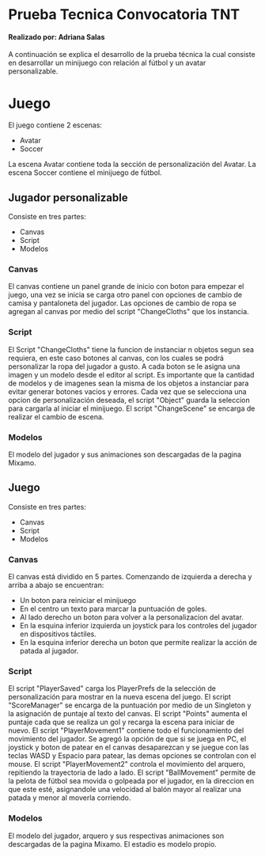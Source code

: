 # Prueba Tecnica Convocatoria TNT
#### Realizado por: Adriana Salas
A continuación se explica el desarrollo de la prueba técnica la cual consiste en desarrollar un minijuego con relación al fútbol y un avatar personalizable.

# Juego
El juego contiene 2 escenas:
- Avatar
- Soccer

La escena Avatar contiene toda la sección de personalización del Avatar.
La escena Soccer contiene el minijuego de fútbol.
## Jugador personalizable
Consiste en tres partes:
- Canvas
- Script
- Modelos

### Canvas
El canvas contiene un panel grande de inicio con boton para empezar el juego, una vez se inicia se carga otro panel con opciones de cambio de camisa y pantaloneta del jugador. Las opciones de cambio de ropa se agregan al canvas por medio del script "ChangeCloths" que los instancia.

### Script
El Script "ChangeCloths" tiene la funcion de instanciar n objetos segun sea requiera, en este caso botones al canvas, con los cuales se podrá personalizar la ropa del jugador a gusto. A cada boton se le asigna una imagen y un modelo desde el editor al script. Es importante que la cantidad de modelos y de imagenes sean la misma de los objetos a instanciar para evitar generar botones vacios y errores. 
Cada vez que se selecciona una opcion de personalización deseada, el script "Object" guarda la seleccion para cargarla al iniciar el minijuego.
El script "ChangeScene" se encarga de realizar el cambio de escena.

### Modelos
El modelo del jugador y sus animaciones son descargadas de la pagina Mixamo.

## Juego
Consiste en tres partes:
- Canvas
- Script
- Modelos

### Canvas
El canvas está dividido en 5 partes. Comenzando de izquierda a derecha y arriba a abajo se encuentran:
- Un boton para reiniciar el minijuego
- En el centro un texto para marcar la puntuación de goles.
- Al lado derecho un boton para volver a la personalizacion del avatar.
- En la esquina inferior izquierda un joystick para los controles del jugador en dispositivos táctiles.
- En la esquina inferior derecha un boton que permite realizar la acción de patada al jugador.

### Script

El script "PlayerSaved" carga los PlayerPrefs de la selección de personalización para mostrar en la nueva escena del juego. 
El script "ScoreManager" se encarga de la puntuación por medio de un Singleton y la asignación de puntaje al texto del canvas.
El script "Points" aumenta el puntaje cada que se realiza un gol y recarga la escena para iniciar de nuevo.
El script "PlayerMovement1" contiene todo el funcionamiento del movimiento del jugador. Se agregó la opción de que si se juega en PC, el joystick y boton de patear en el canvas desaparezcan y se juegue con las teclas WASD y Espacio para patear, las demas opciones se controlan con el mouse.
El script "PlayerMovement2" controla el movimiento del arquero, repitiendo la trayectoria de lado a lado.
El script "BallMovement" permite de la pelota de fútbol sea movida o golpeada por el jugador, en la direccion en que este esté, asignandole una velocidad al balón mayor al realizar una patada y menor al moverla corriendo.


### Modelos
El modelo del jugador, arquero y sus respectivas animaciones son descargadas de la pagina Mixamo. El estadio es modelo propio.
 
